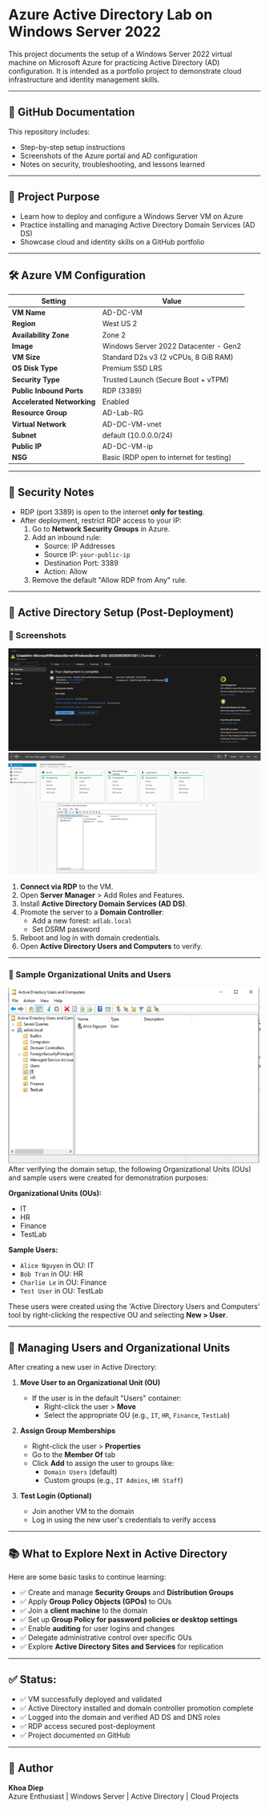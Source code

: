 # Azure Active Directory Lab on Windows Server 2022

This project documents the setup of a Windows Server 2022 virtual machine on Microsoft Azure for practicing Active Directory (AD) configuration. It is intended as a portfolio project to demonstrate cloud infrastructure and identity management skills.

----


## 📁 GitHub Documentation

This repository includes:
- Step-by-step setup instructions
- Screenshots of the Azure portal and AD configuration
- Notes on security, troubleshooting, and lessons learned

---
## 🚀 Project Purpose

- Learn how to deploy and configure a Windows Server VM on Azure
- Practice installing and managing Active Directory Domain Services (AD DS)
- Showcase cloud and identity skills on a GitHub portfolio

---

## 🛠️ Azure VM Configuration

| Setting                     | Value                                      |
|----------------------------|--------------------------------------------|
| **VM Name**                | AD-DC-VM                                   |
| **Region**                 | West US 2                                  |
| **Availability Zone**      | Zone 2                                     |
| **Image**                  | Windows Server 2022 Datacenter - Gen2      |
| **VM Size**                | Standard D2s v3 (2 vCPUs, 8 GiB RAM)       |
| **OS Disk Type**           | Premium SSD LRS                            |
| **Security Type**          | Trusted Launch (Secure Boot + vTPM)        |
| **Public Inbound Ports**   | RDP (3389)                                 |
| **Accelerated Networking** | Enabled                                    |
| **Resource Group**         | AD-Lab-RG                                  |
| **Virtual Network**        | AD-DC-VM-vnet                              |
| **Subnet**                 | default (10.0.0.0/24)                       |
| **Public IP**              | AD-DC-VM-ip                                |
| **NSG**                    | Basic (RDP open to internet for testing)   |

---

## 🔐 Security Notes

- RDP (port 3389) is open to the internet **only for testing**.
- After deployment, restrict RDP access to your IP:
  1. Go to **Network Security Groups** in Azure.
  2. Add an inbound rule:
     - Source: IP Addresses
     - Source IP: `your-public-ip`
     - Destination Port: 3389
     - Action: Allow
  3. Remove the default "Allow RDP from Any" rule.

---

## 🧩 Active Directory Setup (Post-Deployment)

### 📸 Screenshots
![Deployment Success](images/deployment_success.png)
![Server Manager with AD DS and DNS](images/server_manager_ad_ds_dns.png)

1. **Connect via RDP** to the VM.
2. Open **Server Manager** > Add Roles and Features.
3. Install **Active Directory Domain Services (AD DS)**.
4. Promote the server to a **Domain Controller**:
   - Add a new forest: `adlab.local`
   - Set DSRM password
5. Reboot and log in with domain credentials.
6. Open **Active Directory Users and Computers** to verify.

---

### 🧪 Sample Organizational Units and Users
![Active Directory Users and Computers](images/ad_users_and_computer.png)
After verifying the domain setup, the following Organizational Units (OUs) and sample users were created for demonstration purposes:

**Organizational Units (OUs):**
- IT
- HR
- Finance
- TestLab

**Sample Users:**
- `Alice Nguyen` in OU: IT
- `Bob Tran` in OU: HR
- `Charlie Le` in OU: Finance
- `Test User` in OU: TestLab

These users were created using the 'Active Directory Users and Computers' tool by right-clicking the respective OU and selecting **New > User**.

---


## 👥 Managing Users and Organizational Units

After creating a new user in Active Directory:

1. **Move User to an Organizational Unit (OU)**
   - If the user is in the default "Users" container:
     - Right-click the user > **Move**
     - Select the appropriate OU (e.g., `IT`, `HR`, `Finance`, `TestLab`)

2. **Assign Group Memberships**
   - Right-click the user > **Properties**
   - Go to the **Member Of** tab
   - Click **Add** to assign the user to groups like:
     - `Domain Users` (default)
     - Custom groups (e.g., `IT Admins`, `HR Staff`)

3. **Test Login (Optional)**
   - Join another VM to the domain
   - Log in using the new user's credentials to verify access

---

## 📚 What to Explore Next in Active Directory

Here are some basic tasks to continue learning:

- ✅ Create and manage **Security Groups** and **Distribution Groups**
- ✅ Apply **Group Policy Objects (GPOs)** to OUs
- ✅ Join a **client machine** to the domain
- ✅ Set up **Group Policy for password policies or desktop settings**
- ✅ Enable **auditing** for user logins and changes
- ✅ Delegate administrative control over specific OUs
- ✅ Explore **Active Directory Sites and Services** for replication

---

## ✅ Status:
- ✅ VM successfully deployed and validated
- ✅ Active Directory installed and domain controller promotion complete
- ✅ Logged into the domain and verified AD DS and DNS roles
- ✅ RDP access secured post-deployment
- ✅ Project documented on GitHub
---

## 👤 Author

**Khoa Diep**  
Azure Enthusiast | Windows Server | Active Directory | Cloud Projects

